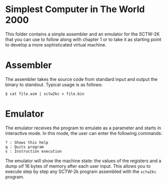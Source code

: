 # Simplest Computer in The World 2000

This folder contains a simple assembler and an emulator for the SCTW-2K that you can use to follow along with chapter 1 or to take it as starting point to develop a more sophisticated virtual machine.

# Assembler

The assembler takes the source code from standard input and output the binary to standout. Typical usage is as follows:

```
$ cat file.asm | sctw2kc > file.bin
```

# Emulator
The emulator receives the program to emulate as a parameter and starts in interactive mode. In this mode, the user can enter the following commands:

```
? : Shows this help
q : Quits program
s : Instruction execution

```
The emulator will show the machine state: the values of the registers and a dump oif 16 bytes of memory after each user input. This allows you to execute step by step any SCTW-2k program assembled with the `sctw2kc` program.

